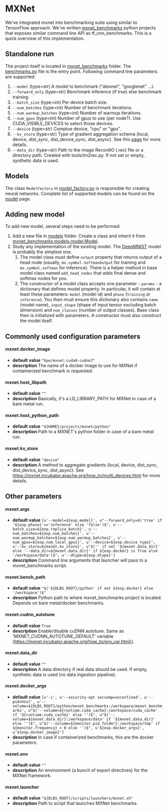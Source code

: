 
# __MXNet__

We've integrated mxnet into benchmarking suite using similar to TensorFlow approach. We've written [mxnet_benchmarks](https://github.com/HewlettPackard/dlcookbook-dlbs/tree/master/python/mxnet_benchmarks) python projects that exposes similar command line API as tf_cnn_benchmarks. This is a quick overview of this implementation.

## Standalone run
The project itself is located in [mxnet_benchmarks](https://github.com/HewlettPackard/dlcookbook-dlbs/tree/master/python/mxnet_benchmarks) folder. The [benchmarks.py](https://github.com/HewlettPackard/dlcookbook-dlbs/blob/master/python/mxnet_benchmarks/benchmarks.py) file is the entry point. Following command line parameters are supported:
1. `--model` (type=str) A model to benchmark ("alexnet", "googlenet" ...).
2. `--forward_only` (type=str) Benchmark inference (if true) else benchmark training.
3. `--batch_size` (type=int) Per device batch size.
4. `--num_batches` (type=int) Number of benchmark iterations.
5. `--num_warmup_batches` (type=int) Number of warmup iterations.
6. `--num_gpus` (type=int) Number of gpus to use (per node?). Use CUDA_VISIBLE_DEVICES to select those devices.
7. `--device` (type=str) Comptue device, "cpu" or "gpu".
8. `--kv_store` (type=str) Type of gradient aggregation schema (local, device, dist_sync, dist_device_sync, dist_async). See this [page](https://mxnet.incubator.apache.org/how_to/multi_devices.html) for more details.
9. `--data_dir` (type=str) Path to the image RecordIO (.rec) file or a directory path. Created with tools/im2rec.py. If not set or empty, synthetic data is used.


## Models
The class `ModelFactory` in [model_factory.py](https://github.com/HewlettPackard/dlcookbook-dlbs/blob/master/python/mxnet_benchmarks/model_factory.py) is responsible for creating neural networks. Complete list of supported models can be found on the [model](/models/models.md?id=supported-models) page.

## Adding new model
To add new model, several steps need to be performed:
1. Add a new file in [models](https://github.com/HewlettPackard/dlcookbook-dlbs/tree/master/python/mxnet_benchmarks/models) folder. Create a class and inherit it from [mxnet_benchmarks.models.model.Model](https://github.com/HewlettPackard/dlcookbook-dlbs/blob/master/python/mxnet_benchmarks/models/model.py).
2. Study any implementation of the existing model. The [DeepMNIST](https://github.com/HewlettPackard/dlcookbook-dlbs/blob/master/python/mxnet_benchmarks/models/deep_mnist.py) model is probably the simplest one.
    1. The model class must define `output` property that returns output of a head node (usually, `mx.symbol.SoftmaxOutput` for training and `mx.symbol.softmax` for inference). There is a helper method in base model class named `add_head_nodes` that adds final dense and softmax nodes for you.
    2. The constructor of a model class accepts one parameter - `params` - a dictionary that defines model property. In particular, it will contain at least these parameters: `model` (model id) and `phase` (`training` or `inference`). You then must ensure this dictionary also contains `name` (model name), `input_shape` (shape of input tensor excluding batch dimension) and `num_classes` (number of output classes). Base class then is initialized with parameters. A constructor must also construct the model itself.

## Commonly used configuration parameters
#### __mxnet.docker_image__

* __default value__ `"hpe/mxnet:cuda9-cudnn7"`
* __description__ The name of a docker image to use for MXNet if containerized benchmark is requested.

#### __mxnet.host_libpath__

* __default value__ `""`
* __description__ Basically, it's a LD_LIBRARY_PATH for MXNet in case of a bare metal run.

#### __mxnet.host_python_path__

* __default value__ `"${HOME}/projects/mxnet/python"`
* __description__ Path to a MXNET's python folder in case of a bare metal run.

#### __mxnet.kv_store__

* __default value__ `"device"`
* __description__ A method to aggregate gradients \(local, device, dist_sync, dist_device_sync, dist_async\). See https://mxnet.incubator.apache.org/how_to/multi_devices.html for more details.


## Other parameters
#### __mxnet.args__

* __default value__ `[u'--model=${exp.model}', u"--forward_only=$('true' if '${exp.phase}'=='inference' else 'false')$", u'--batch_size=${exp.replica_batch}', u'--num_batches=${exp.num_batches}', u'--num_warmup_batches=${exp.num_warmup_batches}', u'--num_gpus=${exp.num_local_gpus}', u'--device=${exp.device_type}', u'--kv_store=${mxnet.kv_store}', u"$('' if not '${mxnet.data_dir}' else '--data_dir=${mxnet.data_dir}' if ${exp.docker} is True else '/workspace/data')$", u'--dtype=${exp.dtype}']`
* __description__ Command line arguments that launcher will pass to a mxnet_benchmarks script.

#### __mxnet.bench_path__

* __default value__ `"$('${DLBS_ROOT}/python' if not ${exp.docker} else '/workspace')$"`
* __description__ Python path to where mxnet_benchmarks project is located. Depends on bare metal/docker benchmarks.

#### __mxnet.cudnn_autotune__

* __default value__ `True`
* __description__ Enable/disable cuDNN autotune. Same as 'MXNET_CUDNN_AUTOTUNE_DEFAULT' variable \(https://mxnet.incubator.apache.org/how_to/env_var.html\).

#### __mxnet.data_dir__

* __default value__ `""`
* __description__ A data directory if real data should be used. If empty, synthetic data is used \(no data ingestion pipeline\).

#### __mxnet.docker_args__

* __default value__ `[u'-i', u'--security-opt seccomp=unconfined', u'--pid=host', u'--volume=${DLBS_ROOT}/python/mxnet_benchmarks:/workspace/mxnet_benchmarks', u"$('--volume=${runtime.cuda_cache}:/workspace/cuda_cache' if '${runtime.cuda_cache}' else '')$", u"$('--volume=${mxnet.data_dir}:/workspace/data' if '${mxnet.data_dir}' else '')$", u"$('--volume=${monitor.pid_folder}:/workspace/tmp' if ${monitor.frequency} > 0 else '')$", u'${exp.docker_args}', u'${exp.docker_image}']`
* __description__ In case if containerized benchmarks, this are the docker parameters.

#### __mxnet.env__

* __default value__ `""`
* __description__ An environment \(a bunch of export directives\) for the MXNet framework.

#### __mxnet.launcher__

* __default value__ `"${DLBS_ROOT}/scripts/launchers/mxnet.sh"`
* __description__ Path to script that launches MXNet benchmarks.
